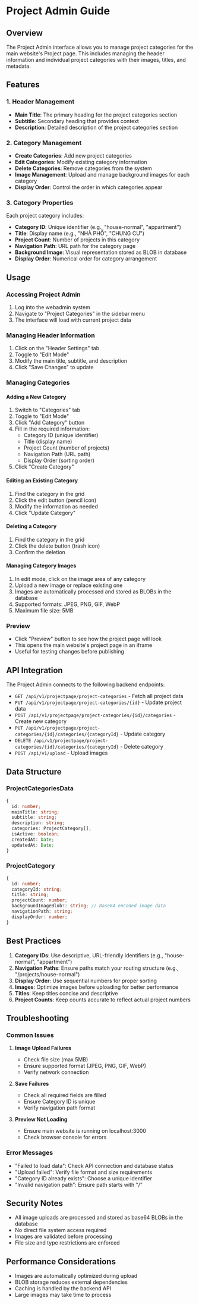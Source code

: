 # Project Admin Guide

## Overview

The Project Admin interface allows you to manage project categories for the main website's Project page. This includes managing the header information and individual project categories with their images, titles, and metadata.

## Features

### 1. Header Management

- **Main Title**: The primary heading for the project categories section
- **Subtitle**: Secondary heading that provides context
- **Description**: Detailed description of the project categories section

### 2. Category Management

- **Create Categories**: Add new project categories
- **Edit Categories**: Modify existing category information
- **Delete Categories**: Remove categories from the system
- **Image Management**: Upload and manage background images for each category
- **Display Order**: Control the order in which categories appear

### 3. Category Properties

Each project category includes:

- **Category ID**: Unique identifier (e.g., "house-normal", "appartment")
- **Title**: Display name (e.g., "NHÀ PHỐ", "CHUNG CƯ")
- **Project Count**: Number of projects in this category
- **Navigation Path**: URL path for the category page
- **Background Image**: Visual representation stored as BLOB in database
- **Display Order**: Numerical order for category arrangement

## Usage

### Accessing Project Admin

1. Log into the webadmin system
2. Navigate to "Project Categories" in the sidebar menu
3. The interface will load with current project data

### Managing Header Information

1. Click on the "Header Settings" tab
2. Toggle to "Edit Mode"
3. Modify the main title, subtitle, and description
4. Click "Save Changes" to update

### Managing Categories

#### Adding a New Category

1. Switch to "Categories" tab
2. Toggle to "Edit Mode"
3. Click "Add Category" button
4. Fill in the required information:
   - Category ID (unique identifier)
   - Title (display name)
   - Project Count (number of projects)
   - Navigation Path (URL path)
   - Display Order (sorting order)
5. Click "Create Category"

#### Editing an Existing Category

1. Find the category in the grid
2. Click the edit button (pencil icon)
3. Modify the information as needed
4. Click "Update Category"

#### Deleting a Category

1. Find the category in the grid
2. Click the delete button (trash icon)
3. Confirm the deletion

#### Managing Category Images

1. In edit mode, click on the image area of any category
2. Upload a new image or replace existing one
3. Images are automatically processed and stored as BLOBs in the database
4. Supported formats: JPEG, PNG, GIF, WebP
5. Maximum file size: 5MB

### Preview

- Click "Preview" button to see how the project page will look
- This opens the main website's project page in an iframe
- Useful for testing changes before publishing

## API Integration

The Project Admin connects to the following backend endpoints:

- `GET /api/v1/projectpage/project-categories` - Fetch all project data
- `PUT /api/v1/projectpage/project-categories/{id}` - Update project data
- `POST /api/v1/projectpage/project-categories/{id}/categories` - Create new category
- `PUT /api/v1/projectpage/project-categories/{id}/categories/{categoryId}` - Update category
- `DELETE /api/v1/projectpage/project-categories/{id}/categories/{categoryId}` - Delete category
- `POST /api/v1/upload` - Upload images

## Data Structure

### ProjectCategoriesData

```typescript
{
  id: number;
  mainTitle: string;
  subtitle: string;
  description: string;
  categories: ProjectCategory[];
  isActive: boolean;
  createdAt: Date;
  updatedAt: Date;
}
```

### ProjectCategory

```typescript
{
  id: number;
  categoryId: string;
  title: string;
  projectCount: number;
  backgroundImageBlob?: string; // Base64 encoded image data
  navigationPath: string;
  displayOrder: number;
}
```

## Best Practices

1. **Category IDs**: Use descriptive, URL-friendly identifiers (e.g., "house-normal", "appartment")
2. **Navigation Paths**: Ensure paths match your routing structure (e.g., "/projects/house-normal")
3. **Display Order**: Use sequential numbers for proper sorting
4. **Images**: Optimize images before uploading for better performance
5. **Titles**: Keep titles concise and descriptive
6. **Project Counts**: Keep counts accurate to reflect actual project numbers

## Troubleshooting

### Common Issues

1. **Image Upload Failures**

   - Check file size (max 5MB)
   - Ensure supported format (JPEG, PNG, GIF, WebP)
   - Verify network connection

2. **Save Failures**

   - Check all required fields are filled
   - Ensure Category ID is unique
   - Verify navigation path format

3. **Preview Not Loading**
   - Ensure main website is running on localhost:3000
   - Check browser console for errors

### Error Messages

- "Failed to load data": Check API connection and database status
- "Upload failed": Verify file format and size requirements
- "Category ID already exists": Choose a unique identifier
- "Invalid navigation path": Ensure path starts with "/"

## Security Notes

- All image uploads are processed and stored as base64 BLOBs in the database
- No direct file system access required
- Images are validated before processing
- File size and type restrictions are enforced

## Performance Considerations

- Images are automatically optimized during upload
- BLOB storage reduces external dependencies
- Caching is handled by the backend API
- Large images may take time to process
